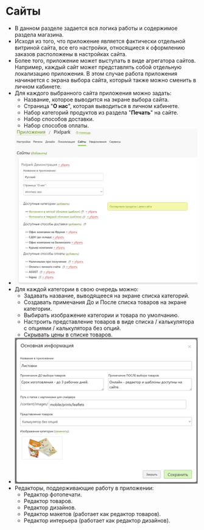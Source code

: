 # Сайты

* В данном разделе задается вся логика работы и содержимое раздела магазина.
* Исходя из того, что приложение является фактически отдельной витриной сайта, все его настройки, относящиеся к оформлению заказов расположены в настройках сайта.
* Более того, приложение может выступать в виде агрегатора сайтов. Например, каждый сайт может представлять собой отдельную локализацию приложения. В этом случае работа приложения начинается с экрана выбора сайта, который также можно сменить в личном кабинете.
* Для каждого выбранного сайта приложения можно задать:
    + Название, которое выводится на экране выбора сайта.
    + Страница "__О нас__", которая выводиться в личном кабинете.
    + Набор категорий продуктов из раздела "__Печать__" на сайте.
    + Набор способов доставки.
    + Набор способов оплаты.
* ![](../_media/app/websites.png  ':size=70%')
* Для каждой категории в свою очередь можно:
    + Задавать название, выводящееся на экране списка категорий.
    + Создавать примечания До и После списка товаров на экране категории.
    + Выбирать изображение категории и товара по умолчанию.
    + Настроить представление товаров в виде списка / калькулятора с опциями / калькулятора без опций.
    + Скрывать цены в списке товаров.
* ![](../_media/app/websites-category.png ':size=70%')
* Редакторы, поддерживающие работу в приложении:
    + Редактор фотопечати.
    + Редактор товаров.
    + Редактор дизайнов.
    + Редактор макетов (работает как редактор товаров).
    + Редактор интерьера (работает как редактор дизайнов).